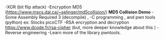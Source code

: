 

-XOR (bit flip attack)
-Encryption MD5 (https://www.mscs.dal.ca/~selinger/md5collision/) **MD5 Collision Demo** 
-Some Assembly Required 3 (decompile) , 
-C programming , and pwn tools (python)  ex: Stocks picoCTF
-RSA encryption and decryption https://www.dcode.fr/rsa-cipher (but, more deeper knowledge about this )
-Reverse engineering 
-Learn more of the library pwntools.
